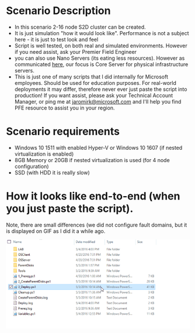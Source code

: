 # Scenario Description

* In this scenario 2-16 node S2D cluster can be created.
* It is just simulation "how it would look like". Performance is not a subject here - it is just to test look and feel
* Script is well tested, on both real and simulated environments. However if you need assist, ask your Premier Field Engineer
* you can also use Nano Servers (its eating less resources). However as communicated [here](https://blogs.technet.microsoft.com/hybridcloud/2017/06/15/delivering-continuous-innovation-with-windows-server/), our focus is Core Server for physical infrastructure servers.
* This is just one of many scripts that I did internally for Microsoft employees. Should be used for education purposes. For real-world deployments it may differ, therefore never ever just paste the script into production! If you want assist, please ask your Technical Account Manager, or ping me at jaromirk@microsoft.com and I'll help you find PFE resource to assist you in your region.

# Scenario requirements

* Windows 10 1511 with enabled Hyper-V or Windows 10 1607 (if nested virtualization is enabled)
* 8GB Memory or 20GB if nested virtualization is used (for 4 node configuration)
* SSD (with HDD it is really slow)

# How it looks like end-to-end (when you just paste the script). 
Note, there are small differences (we did not configure fault domains, but it is displayed on GIF as I did it a while ago.

![](/Scenarios/S2D%20Hyperconverged/Screenshots/s2d_Hyperconverged.gif)

